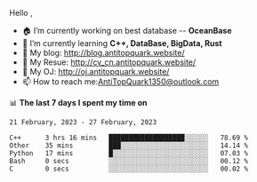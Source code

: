 
Hello , 

- 🏠 I’m currently working on best database -- **OceanBase**
- 🌱 I’m currently learning **C++, DataBase, BigData, Rust**
- 🔭 My blog:   http://blog.antitopquark.website/ 
- 👦 My Resue:  http://cv_cn.antitopquark.website/
- 🚉 My OJ:     http://oj.antitopquark.website/
- 📫 How to reach me:AntiTopQuark1350@outlook.com


📊 **The last 7 days I spent my time on** 

<!--START_SECTION:waka-->
```text
21 February, 2023 - 27 February, 2023

C++      3 hrs 16 mins   ███████████████████░░░░░░   78.69 % 
Other    35 mins         ███░░░░░░░░░░░░░░░░░░░░░░   14.14 % 
Python   17 mins         █░░░░░░░░░░░░░░░░░░░░░░░░   07.03 % 
Bash     0 secs          ░░░░░░░░░░░░░░░░░░░░░░░░░   00.12 % 
C        0 secs          ░░░░░░░░░░░░░░░░░░░░░░░░░   00.02 %
```
<!--END_SECTION:waka-->


